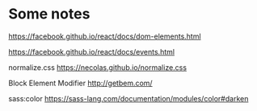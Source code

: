 # Some notes

<https://facebook.github.io/react/docs/dom-elements.html>

<https://facebook.github.io/react/docs/events.html>

normalize.css  <https://necolas.github.io/normalize.css>

Block Element Modifier   <http://getbem.com/>

sass:color <https://sass-lang.com/documentation/modules/color#darken>
